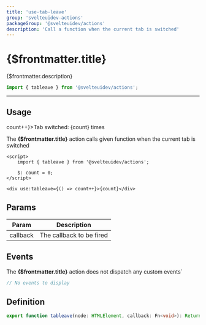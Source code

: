 ```yaml
---
title: 'use-tab-leave'
group: 'svelteuidev-actions'
packageGroup: '@svelteuidev/actions'
description: 'Call a function when the current tab is switched'
---
```


<script lang='ts'>
    import Preview from '$lib/Components/DocsHelpers/Preview.svelte'
    import { Button } from '@svelteuidev/core';
	import { tableave } from '@svelteuidev/actions';

    $: count = 0;
</script>

# {$frontmatter.title}

{$frontmatter.description}

```ts
import { tableave } from '@svelteuidev/actions';
```

<hr>
<!-- Top Section -->

## Usage

<Preview>
    <div use:tableave={() => count++}>Tab switched: {count} times</div>
</Preview>

The **{$frontmatter.title}** action calls given function when the current tab is switched

```svelte|copy
<script>
    import { tableave } from '@svelteuidev/actions';

    $: count = 0;
</script>

<div use:tableave={() => count++}>{count}</div>
```

## Params

| Param    | Description              |
| -------- | ------------------------ |
| callback | The callback to be fired |

## Events

The **{$frontmatter.title}** action does not dispatch any custom events`

```ts
// No events to display
```

## Definition

```ts
export function tableave(node: HTMLElement, callback: Fn<void>): ReturnType<Action>;
```
